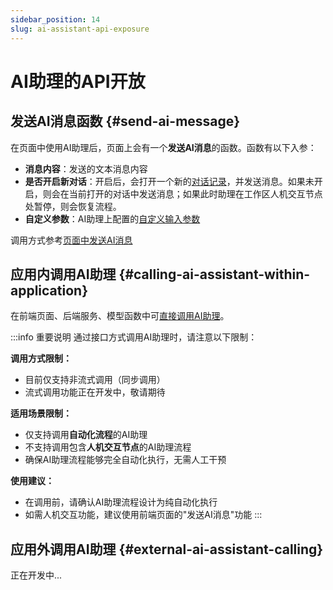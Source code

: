 ```yaml
---
sidebar_position: 14
slug: ai-assistant-api-exposure
---
```


# AI助理的API开放

## 发送AI消息函数 {#send-ai-message} 
在页面中使用AI助理后，页面上会有一个**发送AI消息**的函数。函数有以下入参：
- **消息内容**：发送的文本消息内容
- **是否开启新对话**：开启后，会打开一个新的[对话记录](./ai-conversation-history)，并发送消息。如果未开启，则会在当前打开的对话中发送消息；如果此时助理在工作区人机交互节点处暂停，则会恢复流程。
- **自定义参数**：AI助理上配置的[自定义输入参数](./ai-assistant-input-output#input-parameters)

调用方式参考[页面中发送AI消息](../using-ai-in-portals-and-pages/using-ai-assistants-in-component-pages#send-ai-message)


## 应用内调用AI助理 {#calling-ai-assistant-within-application}

在前端页面、后端服务、模型函数中可[直接调用AI助理](../using-ai-in-portals-and-pages/using-ai-assistants-in-component-pages#call-ai-assistant)。

:::info 重要说明
通过接口方式调用AI助理时，请注意以下限制：

**调用方式限制：**
- 目前仅支持非流式调用（同步调用）
- 流式调用功能正在开发中，敬请期待

**适用场景限制：**
- 仅支持调用**自动化流程**的AI助理
- 不支持调用包含**人机交互节点**的AI助理流程
- 确保AI助理流程能够完全自动化执行，无需人工干预

**使用建议：**
- 在调用前，请确认AI助理流程设计为纯自动化执行
- 如需人机交互功能，建议使用前端页面的"发送AI消息"功能
:::


## 应用外调用AI助理 {#external-ai-assistant-calling}

正在开发中...

